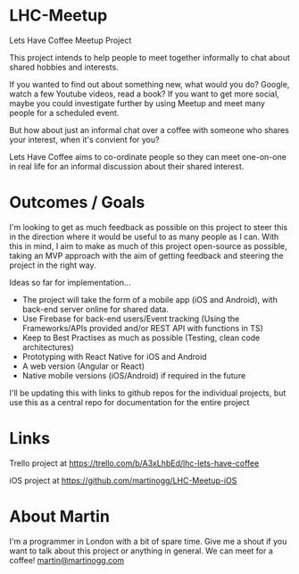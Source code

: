 # LHC-Meetup
Lets Have Coffee Meetup Project

This project intends to help people to meet together informally to chat about shared hobbies and interests.

If you wanted to find out about something new, what would you do? Google, watch a few Youtube videos, read a book?
If you want to get more social, maybe you could investigate further by using Meetup and meet many people for a scheduled event.

But how about just an informal chat over a coffee with someone who shares your interest, when it's convient for you?

Lets Have Coffee aims to co-ordinate people so they can meet one-on-one in real life for an informal discussion about their shared interest.

# Outcomes / Goals

I'm looking to get as much feedback as possible on this project to steer this in the direction where it would be useful to as many people as I can. With this in mind, I aim to make as much of this project open-source as possible, taking an MVP approach with the aim of getting feedback and steering the project in the right way.

Ideas so far for implementation...

- The project will take the form of a mobile app (iOS and Android), with back-end server online for shared data. 
- Use Firebase for back-end users/Event tracking (Using the Frameworks/APIs provided and/or REST API with functions in TS)
- Keep to Best Practises as much as possible (Testing, clean code architectures)
- Prototyping with React Native for iOS and Android
- A web version (Angular or React)
- Native mobile versions (iOS/Android) if required in the future

I'll be updating this with links to github repos for the individual projects, but use this as a central repo for documentation for the entire project

# Links

Trello project at https://trello.com/b/A3xLhbEd/lhc-lets-have-coffee 

iOS project at https://github.com/martinogg/LHC-Meetup-iOS

# About Martin

I'm a programmer in London with a bit of spare time. Give me a shout if you want to talk about this project or anything in general. We can meet for a coffee! martin@martinogg.com
